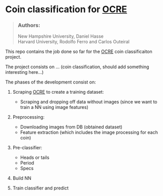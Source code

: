 # Coin classification for [OCRE](http://numismatics.org/ocre/)

> ### Authors:
> New Hampshire University, Daniel Hasse <br/>
> Harvard University, Rodolfo Ferro and Carlos Outeiral

This repo contains the job done so far for the [OCRE](http://numismatics.org/ocre/) coin classificaiton project.

The project consists on ... (coin classification, should add something interesting here...)

The phases of the development consist on:

1. Scraping [OCRE](http://numismatics.org/ocre/) to create a training dataset:
	* Scraping and dropping off data without images (since we want to train a NN using image features)

2. Preprocessing:
	* Downloading images from DB (obtained dataset)
	* Feature extraction (which includes the image processing for each coin)

3. Pre-classifier:
	* Heads or tails
	* Period
	* Specs

4. Build NN
5. Train classifier and predict
